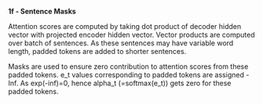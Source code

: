 **1f - Sentence Masks**

Attention scores are computed by taking dot product of decoder hidden vector with projected encoder hidden vector. Vector products are computed over batch of sentences. As these sentences may have variable word length, padded tokens are added to shorter sentences.
 
Masks are used to ensure zero contribution to attention scores from these padded tokens.
e_t values corresponding to padded tokens are assigned -Inf. 
As exp(-inf)=0, hence alpha_t (=softmax(e_t)) gets zero for these padded tokens.
 